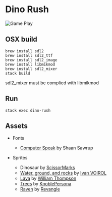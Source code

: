 # Dino Rush

![Game Play](https://raw.githubusercontent.com/jxv/dino-rush/master/propaganda/gameplay.gif)


## OSX build

```
brew install sdl2
brew install sdl2_ttf
brew install sdl2_image
brew install libmikmod
brew install sdl2_mixer
stack build
```

sdl2_mixer must be complied with libmikmod


## Run

```
stack exec dino-rush
```

## Assets

* Fonts
    * [Computer Speak](https://fontlibrary.org/en/font/computer-speak#Computer%20Speak%20v0.3-Regular) by Shaan Sawrup

* Sprites
    * Dinosaur by [ScissorMarks](https://twitter.com/ScissorMarks)
    * [Water, ground, and rocks](https://opengameart.org/content/basic-map-32x32-by-silver-iv) by [Ivan VOIROL](https://opengameart.org/users/silver-iv)
    * [Lava](https://opengameart.org/content/lpc-terrain-repack) by [William Thompson](http://williamthompsonj.blogspot.de/)
    * [Trees](https://opengameart.org/content/jungle-tree-pack) by [KnoblePersona](https://opengameart.org/users/knoblepersona)
    * [Raven](https://opengameart.org/content/owl-and-raven-sprites) by [Revangle](https://revangale.wordpress.com/)
